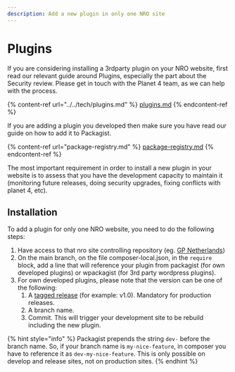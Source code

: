 ```yaml
---
description: Add a new plugin in only one NRO site
---
```


# Plugins

If you are considering installing a 3rdparty plugin on your NRO website, first read our relevant guide around Plugins, especially the part about the Security review. Please get in touch with the Planet 4 team, as we can help with the process.

{% content-ref url="../../tech/plugins.md" %}
[plugins.md](../../tech/plugins.md)
{% endcontent-ref %}

If you are adding a plugin you developed then make sure you have read our guide on how to add it to Packagist.

{% content-ref url="package-registry.md" %}
[package-registry.md](package-registry.md)
{% endcontent-ref %}

The most important requirement in order to install a new plugin in your website is to assess that you have the development capacity to maintain it (monitoring future releases, doing security upgrades, fixing conflicts with planet 4, etc).

## Installation

To add a plugin for only one NRO website, you need to do the following steps:

1. Have access to that nro site controlling repository (eg. [GP Netherlands](https://github.com/greenpeace/planet4-netherlands))
2. On the main branch, on the file composer-local.json, in the `require` block, add a line that will reference your plugin from packagist (for own developed plugins) or wpackagist (for 3rd party wordpress plugins).
3. For own developed plugins, please note that the version can be one of the following:
   1. A [tagged release](https://git-scm.com/book/en/v2/Git-Basics-Tagging) (for example: v1.0). Mandatory for production releases.
   2. A branch name.
   3. Commit. This will trigger your development site to be rebuild including the new plugin.

{% hint style="info" %}
Packagist prepends the string `dev-` before the branch name. So, if your branch name is `my-nice-feature`, in composer you have to reference it as `dev-my-nice-feature`. This is only possible on develop and release sites, not on production sites.
{% endhint %}
